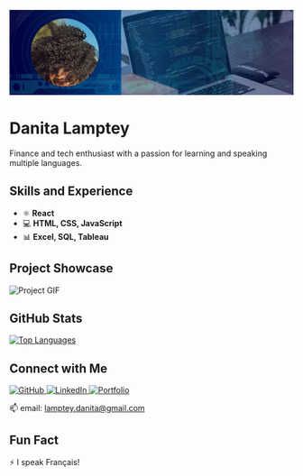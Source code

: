 ![Front-end Development](https://github.com/iamatinad/iamatinad/blob/main/banner-ati.jpg)

# Danita Lamptey
Finance and tech enthusiast with a passion for learning and speaking multiple languages.

## Skills and Experience
- ⚛ **React** 
- 💻 **HTML, CSS, JavaScript**
- 📊 **Excel, SQL, Tableau**

## Project Showcase

<img src="https://github.com/iamatinad/iamatinad/blob/main/atiblog.gif" width="512" alt="Project GIF">

## GitHub Stats

<a href="https://github.com/anuraghazra/github-readme-stats">
  <img src="https://github-readme-stats.vercel.app/api/top-langs/?username=iamatinad&theme=transparent" alt="Top Languages">
</a>

## Connect with Me

<a href="https://github.com/iamatinad">
  <img src="https://img.shields.io/badge/GitHub-000000?style=for-the-badge&logo=github&logoColor=white" alt="GitHub" height="30">
</a>
<a href="https://www.linkedin.com/in/danita-lamptey/">
  <img src="https://img.shields.io/badge/LinkedIn-0077b5?style=for-the-badge&logo=linkedin&logoColor=white" alt="LinkedIn" height="30">
</a>
<a href="https://portfolio-danitalamptey.vercel.app/">
  <img src="https://img.shields.io/badge/Portfolio-000000?style=for-the-badge&logo=icloud&logoColor=white" alt="Portfolio" height="30">
</a>


📫  email: lamptey.danita@gmail.com




## Fun Fact
⚡ I speak Français!
